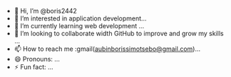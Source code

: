 - 👋 Hi, I’m @boris2442
- 👀 I’m interested in application development...
- 🌱 I’m currently learning web development ...
- 💞️ I’m looking to collaborate width GitHub to improve and grow  my skills ...
- 📫 How to reach me :gmail(aubinborissimotsebo@gmail.com)...
- 😄 Pronouns: ...
- ⚡ Fun fact: ...

<!---
boris2442/boris2442 is a ✨ special ✨ repository because its `README.md` (this file) appears on your GitHub profile.
You can click the Preview link to take a look at your changes.
--->
